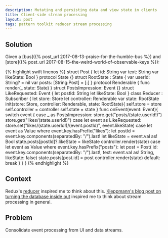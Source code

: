 ```yaml
---
description: Mutating and persisting data and view state in clients
title: Client-side stream processing
layout: post
tags: pattern toolkit reducer stream processing
---
```



## Solution

Given a [bus]({% post_url 2017-08-13-praise-for-the-humble-bus %}) and [store]({% post_url 2017-08-15-the-weird-world-of-observable-keys %}):

{% highlight swift linenos %}
struct Post {
  let id: String
  var text: String
  var likeState: Bool
}
protocol State {}
struct RootState : State {
  var userId: String? = nil
  var posts: [String:Post] = [:]
}
protocol Renderable {
  func render(_ state: State)
}
struct PostsImpression: Event {}
struct LikeRequested: Event {
  let postId: String
  let likeState: Bool
}
class Reducer : Subscriber {
  let store: Store
  let controller: Renderable
  var state: RootState
  init(store: Store, controller: Renderable, state: RootState){
    self.store = store
    self.controller = controller
    self.state = state
  }
  func onEvent(event: Event){
    switch event {
    case _ as PostsImpression:
      store.get("posts/\(state.userId!)")
      store.get("likes/\(state.userId!)")
    case let event as LikeRequested:
      store.set("likes/\(state.userId!)/\(event.postId)", event.likeState)
    case let event as Value where event.key.hasPrefix("likes"):
      let postId = event.key.components(separatedBy: "/").last!
      let likeState = event.val as! Bool
      state.posts[postId]?.likeState = likeState
      controller.render(state)
    case let event as Value where event.key.hasPrefix("posts"):
      let post = Post(
        id: event.key.components(separatedBy: "/").last!,
        text: event.val as! String,
        likeState: false) 
      state.posts[post.id] = post
      controller.render(state)
    default:
      break
    }
  }
}
{% endhighlight %}

## Context

Redux's [reducer](http://redux.js.org/docs/basics/Reducers.html) inspired me to think about this. [Kleppmann's blog post on turning the database inside out](https://www.confluent.io/blog/turning-the-database-inside-out-with-apache-samza/) inspired me to think about stream processing in general.

## Problem

Consolidate event processing from UI and data streams.


